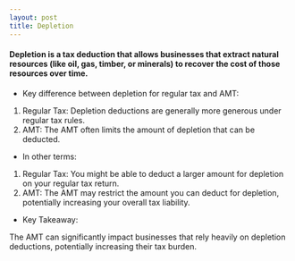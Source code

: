 ```yaml
---
layout: post
title: Depletion
---
```

 
#### Depletion is a tax deduction that allows businesses that extract natural resources (like oil, gas, timber, or minerals) to recover the cost of those resources over time.
 

- Key difference between depletion for regular tax and AMT:

1. Regular Tax: Depletion deductions are generally more generous under regular tax rules.
1. AMT: The AMT often limits the amount of depletion that can be deducted.   

- In other terms:

1. Regular Tax: You might be able to deduct a larger amount for depletion on your regular tax return.
1. AMT: The AMT may restrict the amount you can deduct for depletion, potentially increasing your overall tax liability.   

- Key Takeaway:

The AMT can significantly impact businesses that rely heavily on depletion deductions, potentially increasing their tax burden.